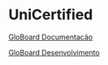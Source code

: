 # UniCertified

[GloBoard Documentacão](https://app.gitkraken.com/glo/board/Xk7Wmw6McgARBDdg)

[GloBoard Desenvolvimento](https://app.gitkraken.com/glo/board/Xl8GxLAyDwAS5Xv4)

